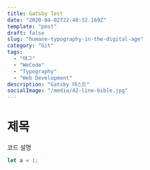 ```yaml
---
title: Gatsby Test
date: "2020-04-02T22:40:32.169Z"
template: "post"
draft: false
slug: "humane-typography-in-the-digital-age"
category: "Git"
tags:
  - "태그"
  - "WeCode"
  - "Typography"
  - "Web Development"
description: "Gatsby 테스트"
socialImage: "/media/42-line-bible.jpg"
---
```


# 제목

코드 설명

```js
let a = 1;
```
